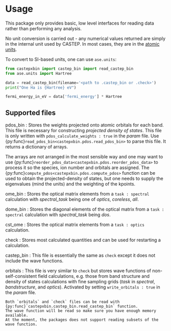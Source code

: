 # Usage

This package only provides basic, low level interfaces for reading data rather than performing any analysis.

No unit conversion is carried out - any numerical values returned are simply in the internal unit used by CASTEP.
In most cases, they are in the [atomic units](https://en.wikipedia.org/wiki/Hartree_atomic_units).


To convert to SI-based units, one can use `ase.units`:

```python
from castepxbin import castep_bin import read_castep_bin
from ase.units import Hartree

data = read_castep_bin(filename='<path to .castep_bin or .check>')
print("One Ha is {Hartree} eV")

fermi_energy_in_eV = data['fermi_energy'] * Hartree
```

## Supported files

pdos_bin
: Stores the weights projected onto atomic orbitals for each band. This file is necessary for constructing *projected density of states*. This file is only written with `pdos_calculate_weights : true` in the *param* file.
Use {py:func}`read_pdos_bin<castepxbin.pdos.read_pdos_bin>` to parse this file. It returns a dictionary of arrays.

  The arrays are not arranged in the most sensible way and one may want to use {py:func}`reorder_pdos_data<castepxbin.pdos.reorder_pdos_data>` to process it so the species, ion number and orbitals are assigned.
The {py:func}`compute_pdos<castepxbin.pdos.compute_pdos>` function can be used to obtain the projected-density of states,
but one needs to supply the eigenvalues (mind the units) and the weighting of the kpoints.

ome_bin
: Stores the optical matrix elements from a `task : spectral` calculation with *spectral_task* being one of *optics*, *coreless*, *all*.

dome_bin
: Stores the diagonal elements of the optical matrix from a `task : spectral` calculation with *spectral_task* being *dos*.

cst_ome
: Stores the optical matrix elements from a `task : optics` calculation.

check
: Stores most calculated quantities and can be used for restarting a calculation.

castep_bin
: This file is essentially the same as `check` except it does not include the wave functions.

orbitals
: This file is very similar to `check` but stores wave functions of non-self-consistent field calculations, e.g. those from band structure and density of states calculations with fine sampling grids (*task* in *spectral*, *bandstructure*, and *optics*).
Activated by setting `write_orbitals : true` in the *param* file.


```{note}
Both `orbitals` and `check` files can be read with {py:func}`castepxbin.castep_bin.read_castep_bin` function.
The wave function will be read so make sure you have enough memory available.
At the moment, the packages does not support reading subsets of the wave function.
```
